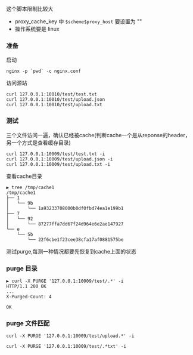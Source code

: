 这个脚本限制比较大

* proxy_cache_key 中 `$scheme$proxy_host` 要设置为 ""
* 操作系统要是 linux

### 准备

启动
```
nginx -p `pwd` -c nginx.conf
```

访问源站
```
curl 127.0.0.1:10010/test/test.txt
curl 127.0.0.1:10010/test/upload.json
curl 127.0.0.1:10010/test/upload.txt
```

### 测试

三个文件访问一遍，确认已经被cache(判断cache一个是从reponse的header，另一个方式是查看缓存目录)

```
curl 127.0.0.1:10009/test/test.txt -i
curl 127.0.0.1:10009/test/upload.json -i
curl 127.0.0.1:10009/test/upload.txt -i
```

查看cache目录
```
▶ tree /tmp/cache1
/tmp/cache1
├── 1
│   └── 9b
│       └── 1a93233708000b0df0fbd74ea1e199b1
├── 7
│   └── 92
│       └── 87277ffa7dd67f24d964e6e2ae147927
└── e
    └── 5b
        └── 22f6cbe1f23cee38cfa17af0881575be
```


测试purge,每测一种情况都要先恢复到cache上面的状态

### purge 目录

```
▶ curl -X PURGE '127.0.0.1:10009/test/.*' -i
HTTP/1.1 200 OK
...
X-Purged-Count: 4

OK
```


### purge 文件匹配

```
curl -X PURGE '127.0.0.1:10009/test/upload.*' -i
```


```
curl -X PURGE '127.0.0.1:10009/test/.*txt' -i
```
